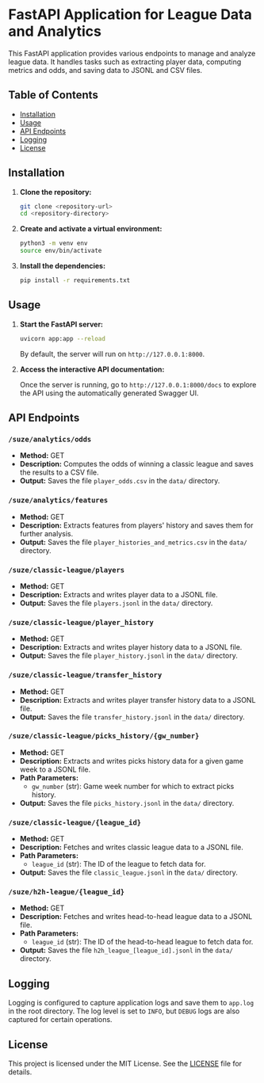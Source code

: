 # FastAPI Application for League Data and Analytics

This FastAPI application provides various endpoints to manage and analyze league data. It handles tasks such as extracting player data, computing metrics and odds, and saving data to JSONL and CSV files.

## Table of Contents

- [Installation](#installation)
- [Usage](#usage)
- [API Endpoints](#api-endpoints)
- [Logging](#logging)
- [License](#license)

## Installation

1. **Clone the repository:**

    ```bash
    git clone <repository-url>
    cd <repository-directory>
    ```

2. **Create and activate a virtual environment:**

    ```bash
    python3 -m venv env
    source env/bin/activate
    ```

3. **Install the dependencies:**

    ```bash
    pip install -r requirements.txt
    ```

## Usage

1. **Start the FastAPI server:**

    ```bash
    uvicorn app:app --reload
    ```

    By default, the server will run on `http://127.0.0.1:8000`.

2. **Access the interactive API documentation:**

    Once the server is running, go to `http://127.0.0.1:8000/docs` to explore the API using the automatically generated Swagger UI.

## API Endpoints

### `/suze/analytics/odds`
- **Method:** GET
- **Description:** Computes the odds of winning a classic league and saves the results to a CSV file.
- **Output:** Saves the file `player_odds.csv` in the `data/` directory.

### `/suze/analytics/features`
- **Method:** GET
- **Description:** Extracts features from players' history and saves them for further analysis.
- **Output:** Saves the file `player_histories_and_metrics.csv` in the `data/` directory.

### `/suze/classic-league/players`
- **Method:** GET
- **Description:** Extracts and writes player data to a JSONL file.
- **Output:** Saves the file `players.jsonl` in the `data/` directory.

### `/suze/classic-league/player_history`
- **Method:** GET
- **Description:** Extracts and writes player history data to a JSONL file.
- **Output:** Saves the file `player_history.jsonl` in the `data/` directory.

### `/suze/classic-league/transfer_history`
- **Method:** GET
- **Description:** Extracts and writes player transfer history data to a JSONL file.
- **Output:** Saves the file `transfer_history.jsonl` in the `data/` directory.

### `/suze/classic-league/picks_history/{gw_number}`
- **Method:** GET
- **Description:** Extracts and writes picks history data for a given game week to a JSONL file.
- **Path Parameters:** 
  - `gw_number` (str): Game week number for which to extract picks history.
- **Output:** Saves the file `picks_history.jsonl` in the `data/` directory.

### `/suze/classic-league/{league_id}`
- **Method:** GET
- **Description:** Fetches and writes classic league data to a JSONL file.
- **Path Parameters:** 
  - `league_id` (str): The ID of the league to fetch data for.
- **Output:** Saves the file `classic_league.jsonl` in the `data/` directory.

### `/suze/h2h-league/{league_id}`
- **Method:** GET
- **Description:** Fetches and writes head-to-head league data to a JSONL file.
- **Path Parameters:** 
  - `league_id` (str): The ID of the head-to-head league to fetch data for.
- **Output:** Saves the file `h2h_league_[league_id].jsonl` in the `data/` directory.

## Logging

Logging is configured to capture application logs and save them to `app.log` in the root directory. The log level is set to `INFO`, but `DEBUG` logs are also captured for certain operations.

## License

This project is licensed under the MIT License. See the [LICENSE](LICENSE) file for details.
